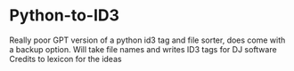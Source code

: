 # Python-to-ID3
Really poor GPT version of a python id3 tag and file sorter, does come with a backup option. Will take file names and writes ID3 tags for DJ software 
Credits to lexicon for the ideas

